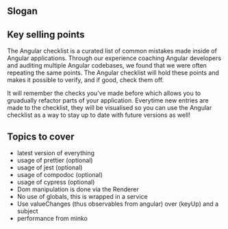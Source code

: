 ## Slogan

## Key selling points

The Angular checklist is a curated list of common mistakes made inside of Angular applications. Through our experience coaching Angular developers and auditing multiple Angular codebases, we found that we were often repeating the same points. The Angular checklist will hold these points and makes it possible to verify, and if good, check them off.

It will remember the checks you've made before which allows you to gruadually refactor parts of your application. Everytime new entries are made to the checklist, they will be visualised so you can use the Angular checklist as a way to stay up to date with future versions as well!

## Topics to cover

* latest version of everything
* usage of prettier (optional)
* usage of jest (optional)
* usage of compodoc (optional)
* usage of cypress (optional)
* Dom manipulation is done via the Renderer
* No use of globals, this is wrapped in a service
* Use valueChanges (thus observables from angular) over (keyUp) and a subject
* performance from minko



